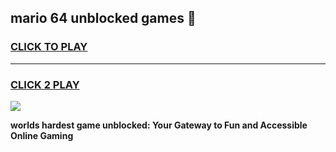
## mario 64 unblocked games 👋
<h3>
<a href="https://premium.freeplayer.one?title=mario_64_unblocked_games&ref=13F">CLICK TO PLAY</a></h3>
<hr>

<h3>
<a href="https://premium.freeplayer.one?title=mario_64_unblocked_games&ref=13F">CLICK 2 PLAY</a>
  
</h3>

<a href="https://premium.freeplayer.one?title=mario_64_unblocked_games&ref=12F/"><img src="https://clearcache.store/games.png"></a>


**worlds hardest game unblocked: Your Gateway to Fun and Accessible Online Gaming**
